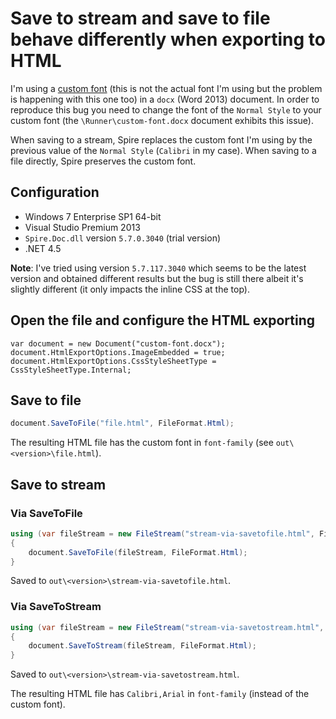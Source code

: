 # Save to stream and save to file behave differently when exporting to HTML

I'm using a [custom font](bebas-neue) (this is not the actual font I'm using but the problem is happening with this one too) in a `docx` (Word 2013) document. In order to reproduce this bug you need to change the font of the `Normal Style` to your custom font (the `\Runner\custom-font.docx` document exhibits this issue).

When saving to a stream, Spire replaces the custom font I'm using by the previous value of the `Normal Style` (`Calibri` in my case). When saving to a file directly, Spire preserves the custom font.

## Configuration

- Windows 7 Enterprise SP1 64-bit
- Visual Studio Premium 2013
- `Spire.Doc.dll` version `5.7.0.3040` (trial version)
- .NET 4.5

**Note**: I've tried using version `5.7.117.3040` which seems to be the latest version and obtained different results but the bug is still there albeit it's slightly different (it only impacts the inline CSS at the top).

## Open the file and configure the HTML exporting

```chsarp
var document = new Document("custom-font.docx");
document.HtmlExportOptions.ImageEmbedded = true;
document.HtmlExportOptions.CssStyleSheetType = CssStyleSheetType.Internal;
```

## Save to file

```csharp
document.SaveToFile("file.html", FileFormat.Html);
```

The resulting HTML file has the custom font in `font-family` (see `out\<version>\file.html`).

## Save to stream

### Via SaveToFile

```csharp
using (var fileStream = new FileStream("stream-via-savetofile.html", FileMode.Create, FileAccess.Write))
{
    document.SaveToFile(fileStream, FileFormat.Html);
}
```

Saved to `out\<version>\stream-via-savetofile.html`.

### Via SaveToStream

```csharp
using (var fileStream = new FileStream("stream-via-savetostream.html", FileMode.Create, FileAccess.Write))
{
    document.SaveToStream(fileStream, FileFormat.Html);
}
```

Saved to `out\<version>\stream-via-savetostream.html`.

The resulting HTML file has `Calibri,Arial` in `font-family` (instead of the custom font).

[bebas-neue]: http://www.dafont.com/bebas-neue.font